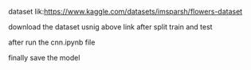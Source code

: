 
dataset lik:https://www.kaggle.com/datasets/imsparsh/flowers-dataset

download the dataset usnig above link after split train and test 

after run the cnn.ipynb file 

finally save the model 

